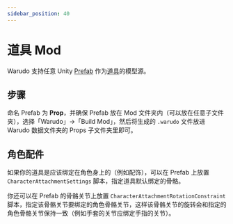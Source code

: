 ```yaml
---
sidebar_position: 40
---
```


# 道具 Mod

Warudo 支持任意 Unity [Prefab](https://docs.unity3d.com/Manual/Prefabs.html) 作为[道具](https://tira.gitbook.io/warudo/assets/prop)的模型源。

## 步骤

命名 Prefab 为 **Prop**，并确保 Prefab 放在 Mod 文件夹内（可以放在任意子文件夹），选择「Warudo」->「Build Mod」，然后将生成的 `.warudo` 文件放进 Warudo 数据文件夹的 Props 子文件夹里即可。

## 角色配件

如果你的道具是应该绑定在角色身上的（例如配饰），可以在 Prefab 上放置 `CharacterAttachmentSettings` 脚本，指定道具默认绑定的骨骼。

你还可以在 Prefab 的骨骼关节上放置 `CharacterAttachmentRotationConstraint` 脚本，指定该骨骼关节要绑定的角色骨骼关节，这样该骨骼关节的旋转会和指定的角色骨骼关节保持一致（例如手套的关节应绑定手指的关节）。
